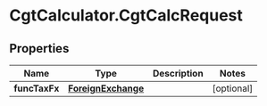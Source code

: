 # CgtCalculator.CgtCalcRequest

## Properties
Name | Type | Description | Notes
------------ | ------------- | ------------- | -------------
**funcTaxFx** | [**ForeignExchange**](ForeignExchange.md) |  | [optional] 


